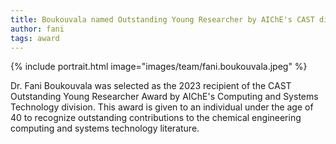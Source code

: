 ```yaml
---
title: Boukouvala named Outstanding Young Researcher by AIChE's CAST division
author: fani
tags: award
---
```


{% include portrait.html image="images/team/fani.boukouvala.jpeg" %}

Dr. Fani Boukouvala was selected as the 2023 recipient of the CAST Outstanding Young Researcher Award by AIChE's Computing and Systems Technology division. This award is given to an individual under the age of 40 to recognize outstanding contributions to the chemical engineering computing and systems technology literature.

